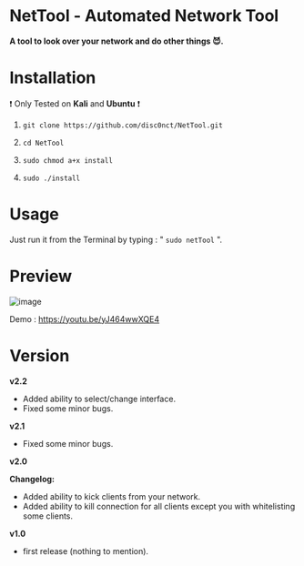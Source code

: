 
# NetTool - Automated Network Tool
**A tool to look over your network and do other things 😈.**

# Installation 

 ❗ Only Tested on **Kali** and **Ubuntu** ❗
 
1. `git clone https://github.com/disc0nct/NetTool.git`
 
2. `cd NetTool`
 
3. `sudo chmod a+x install`

4. `sudo ./install`
# Usage

Just run it from the Terminal by typing : " `sudo netTool` ".

# Preview 

![image](https://user-images.githubusercontent.com/17936240/204108671-ba4a114f-fe64-4006-bbe0-7e159122eb30.png)


Demo : https://youtu.be/yJ464wwXQE4

# Version 
**v2.2**
- Added ability to select/change interface.
- Fixed some minor bugs.

**v2.1**
- Fixed some minor bugs.

**v2.0** 

 **Changelog:**
 - Added ability to kick clients from your network.
 - Added ability to kill connection for all clients except you with whitelisting some clients.
 
**v1.0**
 - first release (nothing to mention).
